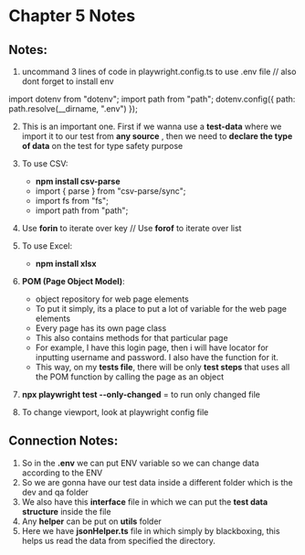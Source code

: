 # Chapter 5 Notes

## Notes:

1. uncommand 3 lines of code in playwright.config.ts to use .env file // also dont forget to install env

import dotenv from "dotenv";
import path from "path";
dotenv.config({ path: path.resolve(\_\_dirname, ".env") });

2. This is an important one. First if we wanna use a **test-data** where we import it to our test from **any source** , then we need to **declare the type of data** on the test for type safety purpose

3. To use CSV:

   - **npm install csv-parse**
   - import { parse } from "csv-parse/sync";
   - import fs from "fs";
   - import path from "path";

4. Use **forin** to iterate over key // Use **forof** to iterate over list

5. To use Excel:

   - **npm install xlsx**

6. **POM (Page Object Model)**:

   - object repository for web page elements
   - To put it simply, its a place to put a lot of variable for the web page elements
   - Every page has its own page class
   - This also contains methods for that particular page
   - For example, I have this login page, then i will have locator for inputting username and password. I also have the function for it.
   - This way, on my **tests file**, there will be only **test steps** that uses all the POM function by calling the page as an object

7. **npx playwright test --only-changed** = to run only changed file

8. To change viewport, look at playwright config file

## Connection Notes:

1. So in the **.env** we can put ENV variable so we can change data according to the ENV
2. So we are gonna have our test data inside a different folder which is the dev and qa folder
3. We also have this **interface** file in which we can put the **test data structure** inside the file
4. Any **helper** can be put on **utils** folder
5. Here we have **jsonHelper.ts** file in which simply by blackboxing, this helps us read the data from specified the directory.
